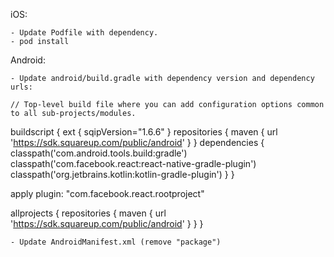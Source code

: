 

iOS:

    - Update Podfile with dependency.
    - pod install


Android:

    - Update android/build.gradle with dependency version and dependency urls:

    // Top-level build file where you can add configuration options common to all sub-projects/modules.

buildscript {
    ext {
        sqipVersion="1.6.6"
    }
    repositories {
        maven {
          url 'https://sdk.squareup.com/public/android'
        }
    }
    dependencies {
        classpath('com.android.tools.build:gradle')
        classpath('com.facebook.react:react-native-gradle-plugin')
        classpath('org.jetbrains.kotlin:kotlin-gradle-plugin')
    }
}

apply plugin: "com.facebook.react.rootproject"

allprojects {
    repositories {
        maven {
         url 'https://sdk.squareup.com/public/android'
       }
    }
}

    - Update AndroidManifest.xml (remove "package")
